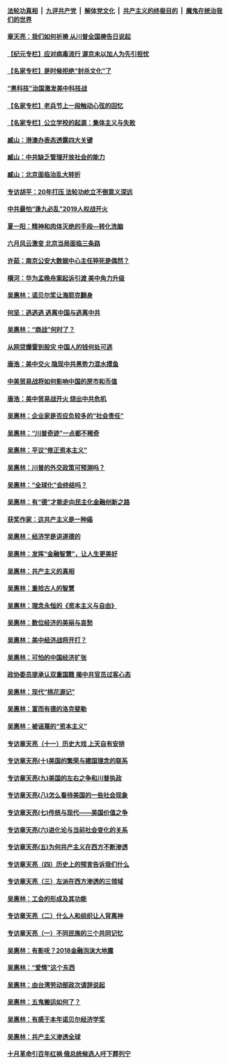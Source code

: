 

####  [法轮功真相](../../../../basic/blob/master/README.md?t=06272331) &nbsp;|&nbsp; [九评共产党](../../../../9ping.md/blob/master/README.md?t=06272331) &nbsp;|&nbsp; [解体党文化](../../../../jtdwh.md/blob/master/README.md?t=06272331)  &nbsp;|&nbsp; [共产主义的终极目的](../../../../gczydzjmd.md/blob/master/README.md?t=06272331) &nbsp;|&nbsp; [魔鬼在统治我们的世界](../../../../mgztzwmdsj.md/blob/master/README.md?t=06272331) 

#### [章天亮：我们如何祈祷 从川普全国祷告日说起](../pages/nsc423/n11944627.md?t=06272331) 

#### [【纪元专栏】应对病毒流行 渥京未以加人为先引担忧](../pages/nsc423/n11875714.md?t=06272331) 

#### [【名家专栏】是时候拒绝“封杀文化”了](../pages/nsc423/n11814093.md?t=06272331) 

#### [“黑科技”治国激发美中科技战](../pages/nsc423/n11638056.md?t=06272331) 

#### [【名家专栏】老兵节上一段触动心弦的回忆](../pages/nsc423/n11646016.md?t=06272331) 

#### [【名家专栏】公立学校的起源：集体主义与失败](../pages/nsc423/n11601833.md?t=06272331) 

#### [臧山：港澳办表态透露四大关键](../pages/nsc423/n11421628.md?t=06272331) 

#### [臧山：中共缺乏管理开放社会的能力](../pages/nsc423/n11407457.md?t=06272331) 

#### [臧山：北京面临治乱大转折](../pages/nsc423/n11406895.md?t=06272331) 

#### [专访胡平：20年打压 法轮功屹立不倒意义深远](../pages/nsc423/n11398800.md?t=06272331) 

#### [中共最怕“逢九必乱”2019人权战开火](../pages/nsc423/n11385248.md?t=06272331) 

#### [夏一阳：精神和肉体灭绝的手段—转化洗脑](../pages/nsc423/n11368250.md?t=06272331) 

#### [六月风云激变 北京当局面临三条路](../pages/nsc423/n11313668.md?t=06272331) 

#### [许茹：南京公安大数据中心主任猝死是偶然？](../pages/nsc423/n11064744.md?t=06272331) 

#### [横河：华为孟晚舟案起诉引渡 美中角力升级](../pages/nsc423/n11027230.md?t=06272331) 

#### [吴惠林：诺贝尔奖让海耶克翻身](../pages/nsc423/n10890049.md?t=06272331) 

#### [何坚：逃逃逃 逃离中国与逃离中共](../pages/nsc423/n10592891.md?t=06272331) 

#### [吴惠林：“商战”何时了？](../pages/nsc423/n10573558.md?t=06272331) 

#### [从网贷爆雷到股灾 中国人的钱何处可逃](../pages/nsc423/n10572800.md?t=06272331) 

#### [唐浩：美中交火 隐现中共黑势力混水摸鱼](../pages/nsc423/n10544040.md?t=06272331) 

#### [中美贸易战将如何影响中国的房市和币值](../pages/nsc423/n10543697.md?t=06272331) 

#### [唐浩：美中贸易战开火 烧出中共危机](../pages/nsc423/n10540126.md?t=06272331) 

#### [吴惠林：企业家是否应负较多的“社会责任”](../pages/nsc423/n10535022.md?t=06272331) 

#### [吴惠林：“川普奇迹”一点都不稀奇](../pages/nsc423/n10512808.md?t=06272331) 

#### [吴惠林：平议“修正资本主义”](../pages/nsc423/n10495724.md?t=06272331) 

#### [吴惠林：川普的外交政策可预测吗？](../pages/nsc423/n10462387.md?t=06272331) 

#### [吴惠林：“全球化”会终结吗？](../pages/nsc423/n10452838.md?t=06272331) 

#### [吴惠林：有“德”才能走向民主化金融创新之路](../pages/nsc423/n10432292.md?t=06272331) 

#### [获奖作家：这共产主义是一种癌](../pages/nsc423/n10431541.md?t=06272331) 

#### [吴惠林：经济学是讲道德的](../pages/nsc423/n10398014.md?t=06272331) 

#### [吴惠林：发挥“金融智慧”，让人生更美好](../pages/nsc423/n10375019.md?t=06272331) 

#### [吴惠林：共产主义的真相](../pages/nsc423/n10351394.md?t=06272331) 

#### [吴惠林：重拾古人的智慧](../pages/nsc423/n10337691.md?t=06272331) 

#### [吴惠林：理念永恒的《资本主义与自由》](../pages/nsc423/n10316274.md?t=06272331) 

#### [吴惠林：数位经济的美丽与哀愁](../pages/nsc423/n10292946.md?t=06272331) 

#### [吴惠林：美中经济战将开打？](../pages/nsc423/n10258825.md?t=06272331) 

#### [吴惠林：可怕的中国经济扩张](../pages/nsc423/n10219147.md?t=06272331) 

#### [政协委员提承认双重国籍 揭中共官员过客心态](../pages/nsc423/n10208809.md?t=06272331) 

#### [吴惠林：现代“桃花源记”](../pages/nsc423/n10185234.md?t=06272331) 

#### [吴惠林：富而有德的洛克斐勒](../pages/nsc423/n10142264.md?t=06272331) 

#### [吴惠林：被诬蔑的“资本主义”](../pages/nsc423/n10124816.md?t=06272331) 

#### [专访章天亮（十一）历史大戏 上天自有安排](../pages/nsc423/n10094905.md?t=06272331) 

#### [专访章天亮(十)美国的繁荣与建国理念的联系](../pages/nsc423/n10094899.md?t=06272331) 

#### [专访章天亮(九)美国的左右之争和川普执政](../pages/nsc423/n10094889.md?t=06272331) 

#### [专访章天亮(八)怎么看待美国的一些社会现象](../pages/nsc423/n10094857.md?t=06272331) 

#### [专访章天亮(七)传统与现代——美国价值之争](../pages/nsc423/n10093140.md?t=06272331) 

#### [专访章天亮(六)进化论与当前社会变化的关系](../pages/nsc423/n10092036.md?t=06272331) 

#### [专访章天亮(五)为何共产主义在西方不断渗透](../pages/nsc423/n10083620.md?t=06272331) 

#### [专访章天亮（四）历史上的预言告诉我们什么](../pages/nsc423/n10083606.md?t=06272331) 

#### [专访章天亮（三）左派在西方渗透的三领域](../pages/nsc423/n10081115.md?t=06272331) 

#### [吴惠林：工会的形成及其功能](../pages/nsc423/n10080633.md?t=06272331) 

#### [专访章天亮（二）什么人和组织让人背离神](../pages/nsc423/n10076637.md?t=06272331) 

#### [专访章天亮（一）不同民族的三个共同记忆](../pages/nsc423/n10074188.md?t=06272331) 

#### [吴惠林：有影呒？2018金融泡沫大地震](../pages/nsc423/n10040534.md?t=06272331) 

#### [吴惠林：“爱情”这个东西](../pages/nsc423/n10019423.md?t=06272331) 

#### [吴惠林：由台湾劳动部政次请辞说起](../pages/nsc423/n9979679.md?t=06272331) 

#### [吴惠林：五鬼搬运如何了？](../pages/nsc423/n9925338.md?t=06272331) 

#### [吴惠林：有感于本年诺贝尔经济学奖](../pages/nsc423/n9871883.md?t=06272331) 

#### [吴惠林：共产主义渗透全球](../pages/nsc423/n9812748.md?t=06272331) 

#### [十月革命引百年红祸 俄总统候选人吁下葬列宁](../pages/nsc423/n9810182.md?t=06272331) 

